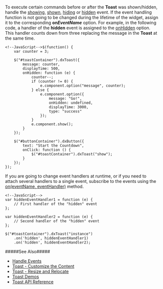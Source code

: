 To execute certain commands before or after the **Toast** was shown/hidden, handle the [showing](/api-reference/10%20UI%20Widgets/dxOverlay/4%20Events/showing.md '/Documentation/ApiReference/UI_Widgets/dxToast/Events/#showing'), [shown](/api-reference/10%20UI%20Widgets/dxOverlay/4%20Events/shown.md '/Documentation/ApiReference/UI_Widgets/dxToast/Events/#shown'), [hiding](/api-reference/10%20UI%20Widgets/dxOverlay/4%20Events/hiding.md '/Documentation/ApiReference/UI_Widgets/dxToast/Events/#hiding') or [hidden](/api-reference/10%20UI%20Widgets/dxOverlay/4%20Events/hidden.md '/Documentation/ApiReference/UI_Widgets/dxToast/Events/#hidden') event. If the event handling function is not going to be changed during the lifetime of the widget, assign it to the corresponding **on*EventName*** option. For example, in the following code, a handler of the **hidden** event is assigned to the [onHidden](/api-reference/10%20UI%20Widgets/dxOverlay/1%20Configuration/onHidden.md '/Documentation/ApiReference/UI_Widgets/dxToast/Configuration/#onHidden') option. This handler counts down from three replacing the message in the **Toast** at the same time.

    <!--JavaScript-->$(function() {
        var counter = 3;

		$("#toastContainer").dxToast({
            message: counter,
            displayTime: 500,
            onHidden: function (e) {
                counter--;
                if (counter != 0) {
                    e.component.option("message", counter);
                } else {
                	e.component.option({
                        message: "Go!",
                        onHidden: undefined,
                        displayTime: 3000,
                        type: "success"
                    });
                }
                e.component.show();
            }
        });

        $("#buttonContainer").dxButton({
            text: "Start the Countdown", 
            onClick: function () {
                $("#toastContainer").dxToast("show");
            } 
        });
    });

If you are going to change event handlers at runtime, or if you need to attach several handlers to a single event, subscribe to the events using the [on(eventName, eventHandler)](/api-reference/10%20UI%20Widgets/EventsMixin/3%20Methods/on(eventName_eventHandler).md '/Documentation/ApiReference/UI_Widgets/dxToast/Methods/#oneventName_eventHandler') method.

    <!--JavaScript-->
    var hiddenEventHandler1 = function (e) {
        // First handler of the "hidden" event
    };

    var hiddenEventHandler2 = function (e) {
        // Second handler of the "hidden" event
    };

    $("#toastContainer").dxToast("instance")
        .on('hidden', hiddenEventHandler1)
        .on('hidden', hiddenEventHandler2);

#####See Also#####
- [Handle Events](/concepts/00%20Getting%20Started/10%20Widget%20Basics%20-%20jQuery/15%20Handle%20Events.md '/Documentation/Guide/Getting_Started/Widget_Basics_-_jQuery/Handle_Events')
- [Toast - Customize the Content](/concepts/05%20Widgets/Toast/10%20Customize%20the%20Content.md '/Documentation/Guide/Widgets/Toast/Customize_the_Content/')
- [Toast - Resize and Relocate](/concepts/05%20Widgets/Toast/15%20Resize%20and%20Relocate.md '/Documentation//Guide/Widgets/Toast/Resize_and_Relocate/')
- [Toast Demos](https://js.devexpress.com/Demos/WidgetsGallery/#demo/dialogs_and_notifications-toast-overview)
- [Toast API Reference](/api-reference/10%20UI%20Widgets/dxToast '/Documentation/ApiReference/UI_Widgets/dxToast/')